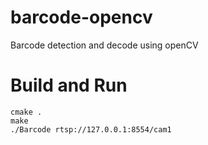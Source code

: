 # barcode-opencv
Barcode detection and decode using openCV

# Build and Run

```
cmake .
make
./Barcode rtsp://127.0.0.1:8554/cam1
```
